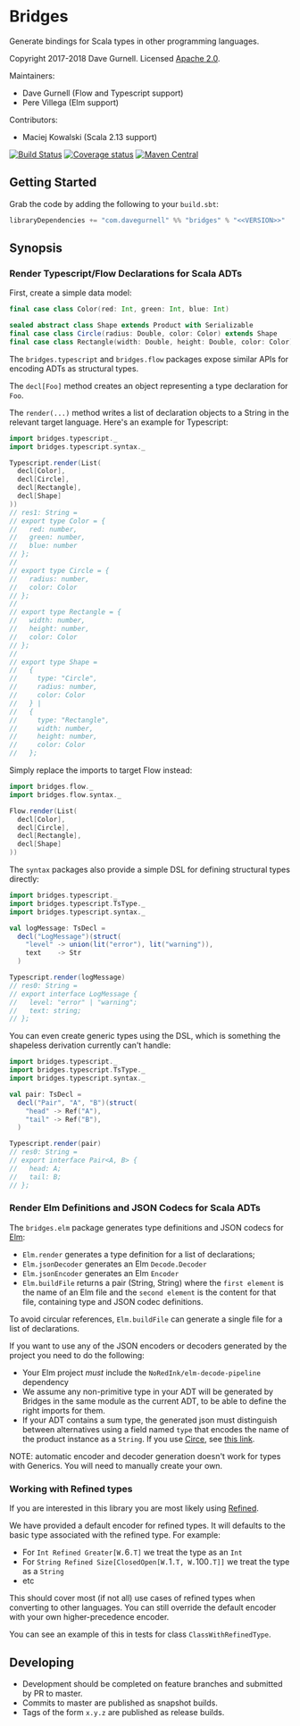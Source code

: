 # Bridges

Generate bindings for Scala types in other programming languages.

Copyright 2017-2018 Dave Gurnell. Licensed [Apache 2.0][license].

Maintainers:

 - Dave Gurnell (Flow and Typescript support)
 - Pere Villega (Elm support)

Contributors:

- Maciej Kowalski (Scala 2.13 support)

[![Build Status](https://travis-ci.org/davegurnell/bridges.svg?branch=develop)](https://travis-ci.org/davegurnell/bridges)
[![Coverage status](https://img.shields.io/codecov/c/github/davegurnell/bridges/develop.svg)](https://codecov.io/github/davegurnell/bridges)
[![Maven Central](https://maven-badges.herokuapp.com/maven-central/com.davegurnell/bridges_2.12/badge.svg)](https://maven-badges.herokuapp.com/maven-central/com.davegurnell/bridges_2.12)

## Getting Started

Grab the code by adding the following to your `build.sbt`:

~~~scala
libraryDependencies += "com.davegurnell" %% "bridges" % "<<VERSION>>"
~~~

## Synopsis

### Render Typescript/Flow Declarations for Scala ADTs

First, create a simple data model:

~~~scala
final case class Color(red: Int, green: Int, blue: Int)

sealed abstract class Shape extends Product with Serializable
final case class Circle(radius: Double, color: Color) extends Shape
final case class Rectangle(width: Double, height: Double, color: Color) extends Shape

~~~

The `bridges.typescript` and `bridges.flow`
packages expose similar APIs for encoding ADTs as structural types.

The `decl[Foo]` method creates an object representing
a type declaration for `Foo`.

The `render(...)` method writes a list of declaration objects
to a String in the relevant target language.
Here's an example for Typescript:

~~~scala
import bridges.typescript._
import bridges.typescript.syntax._

Typescript.render(List(
  decl[Color],
  decl[Circle],
  decl[Rectangle],
  decl[Shape]
))
// res1: String =
// export type Color = {
//   red: number,
//   green: number,
//   blue: number
// };
//
// export type Circle = {
//   radius: number,
//   color: Color
// };
//
// export type Rectangle = {
//   width: number,
//   height: number,
//   color: Color
// };
//
// export type Shape =
//   {
//     type: "Circle",
//     radius: number,
//     color: Color
//   } |
//   {
//     type: "Rectangle",
//     width: number,
//     height: number,
//     color: Color
//   };

~~~

Simply replace the imports to target Flow instead:

~~~scala
import bridges.flow._
import bridges.flow.syntax._

Flow.render(List(
  decl[Color],
  decl[Circle],
  decl[Rectangle],
  decl[Shape]
))
~~~

The `syntax` packages also provide a simple DSL
for defining structural types directly:

~~~scala
import bridges.typescript._
import bridges.typescript.TsType._
import bridges.typescript.syntax._

val logMessage: TsDecl =
  decl("LogMessage")(struct(
    "level" -> union(lit("error"), lit("warning")),
    text    -> Str
  )

Typescript.render(logMessage)
// res0: String =
// export interface LogMessage {
//   level: "error" | "warning";
//   text: string;
// };
~~~

You can even create generic types using the DSL,
which is something the shapeless derivation currently can't handle:

~~~scala
import bridges.typescript._
import bridges.typescript.TsType._
import bridges.typescript.syntax._

val pair: TsDecl =
  decl("Pair", "A", "B")(struct(
    "head" -> Ref("A"),
    "tail" -> Ref("B"),
  )

Typescript.render(pair)
// res0: String =
// export interface Pair<A, B> {
//   head: A;
//   tail: B;
// };
~~~

### Render Elm Definitions and JSON Codecs for Scala ADTs

The `bridges.elm` package generates type definitions and JSON codecs
for [Elm](https://elm-lang.org):

 - `Elm.render` generates a type definition for a list of declarations;
 - `Elm.jsonDecoder` generates an Elm `Decode.Decoder`
 - `Elm.jsonEncoder` generates an Elm `Encoder`
 - `Elm.buildFile` returns a pair (String, String)
   where the `first element` is the name of an Elm file
   and the `second element` is the content for that file,
   containing type and JSON codec definitions.

To avoid circular references, `Elm.buildFile` can generate
a single file for a list of declarations.

If you want to use any of the JSON encoders or decoders generated by the project
you need to do the following:

 - Your Elm project *must* include the
   `NoRedInk/elm-decode-pipeline` dependency
 - We assume any non-primitive type in your ADT will be
   generated by Bridges in the same module as the current ADT,
   to be able to define the right imports for them.
 - If your ADT contains a sum type,
   the generated json must distinguish between alternatives
   using a field named `type` that encodes
   the name of the product instance as a `String`.
   If you use [Circe](https://circe.github.io/circe/),
   see [this link](https://github.com/circe/circe/pull/429).

NOTE: automatic encoder and decoder generation doesn't work for types with Generics. You will need to manually create your own.

### Working with Refined types

If you are interested in this library
you are most likely using [Refined](https://github.com/fthomas/refined).

We have provided a default encoder for refined types. It will defaults
to the basic type associated with the refined type. For example:

* For `Int Refined Greater[W.`6`.T]` we treat the type as an `Int`
* For `String Refined Size[ClosedOpen[W.`1`.T, W.`100`.T]]` we treat the type as a `String`
* etc

This should cover most (if not all) use cases of refined types when converting to other languages.
You can still override the default encoder with your own higher-precedence encoder.

You can see an example of this in tests for class `ClassWithRefinedType`.

## Developing

- Development should be completed on feature branches and submitted by PR to master.
- Commits to master are published as snapshot builds.
- Tags of the form `x.y.z` are published as release builds.

[license]: http://www.apache.org/licenses/LICENSE-2.0
